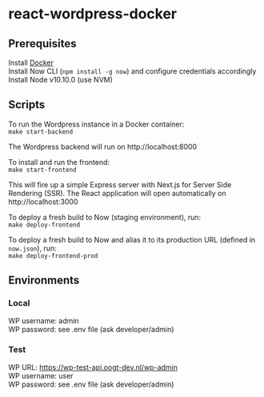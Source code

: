 # react-wordpress-docker

## Prerequisites
Install [Docker](https://www.docker.com/)  
Install Now CLI (`npm install -g now`) and configure credentials accordingly
Install Node v10.10.0 (use NVM)

## Scripts
To run the Wordpress instance in a Docker container:  
`make start-backend`

The Wordpress backend will run on http://localhost:8000

To install and run the frontend:  
`make start-frontend`

This will fire up a simple Express server with Next.js for Server Side Rendering (SSR). The React application will open automatically on http://localhost:3000

To deploy a fresh build to Now (staging environment), run:  
`make deploy-frontend`

To deploy a fresh build to Now and alias it to its production URL (defined in `now.json`), run:  
`make deploy-frontend-prod`

## Environments
### Local
WP username: admin  
WP password: see .env file (ask developer/admin)

### Test
WP URL: https://wp-test-api.oogt-dev.nl/wp-admin  
WP username: user  
WP password: see .env file (ask developer/admin)
